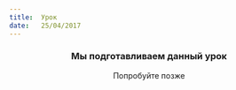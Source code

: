 ```yaml
---
title:  Урок
date:   25/04/2017
---
```


### <center>Мы подготавливаем данный урок</center>
<center>Попробуйте позже</center>